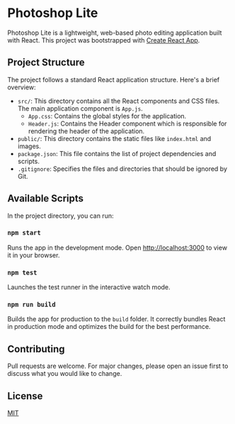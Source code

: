 # Photoshop Lite

Photoshop Lite is a lightweight, web-based photo editing application built with React. This project was bootstrapped with [Create React App](https://github.com/facebook/create-react-app).

## Project Structure

The project follows a standard React application structure. Here's a brief overview:

- `src/`: This directory contains all the React components and CSS files. The main application component is `App.js`.
  - `App.css`: Contains the global styles for the application.
  - `Header.js`: Contains the Header component which is responsible for rendering the header of the application.
- `public/`: This directory contains the static files like `index.html` and images.
- `package.json`: This file contains the list of project dependencies and scripts.
- `.gitignore`: Specifies the files and directories that should be ignored by Git.

## Available Scripts

In the project directory, you can run:

### `npm start`

Runs the app in the development mode. Open [http://localhost:3000](http://localhost:3000) to view it in your browser.

### `npm test`

Launches the test runner in the interactive watch mode.

### `npm run build`

Builds the app for production to the `build` folder. It correctly bundles React in production mode and optimizes the build for the best performance.

## Contributing

Pull requests are welcome. For major changes, please open an issue first to discuss what you would like to change.

## License

[MIT](https://choosealicense.com/licenses/mit/)
